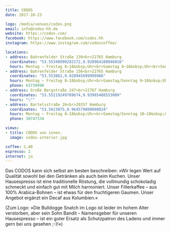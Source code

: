 ```yaml
---
title: CODOS
date: 2017-10-23

logo: /media/venues/codos.png
email: info@codos-hh.de
website: https://codos.com/
facebook: https://www.facebook.com/codos.hh
instagram: https://www.instagram.com/codoscoffee/

locations:
- address: Bahrenfelder Straße 139<br>22765 Hamburg
  coordinates: "53.55348990282172,9.928964180046016"
  hours: Montag – Freitag 8–18&nbsp;Uhr<br>Samstag 9–18&nbsp;Uhr<br>Sonntag 10–18&nbsp;Uhr
- address: Bahrenfelder Straße 156<br>22765 Hamburg
  coordinates: "53.553861,9.928945699999986"
  hours: Montag – Freitag 8–18&nbsp;Uhr<br>Samstag/Sonntag 9–18&nbsp;Uhr
  phone: 63739990
- address: Große Bergstraße 247<br>22767 Hamburg
  coordinates: "53.55219249789674,9.93985488553009"
  hours: "\""
- address: Bartelsstraße 26<br>20357 Hamburg
  coordinates: "53.5623875,9.964579800000024"
  hours: Montag – Freitag 8–18&nbsp;Uhr<br>Samstag/Sonntag 10–18&nbsp;Uhr
  phone: 30747334

views:
- title: CODOS von innen.
  image: codos-interior.jpg

coffee: 2,40
espresso: 2
internet: ja
---
```


Das CODOS kann sich selbst am besten beschreiben: »Wir legen Wert auf Qualität sowohl bei den Getränken als auch beim Kuchen. Unser Hausespresso ist eine traditionelle Röstung, die vollmundig schokoladig schmeckt und einfach gut mit Milch harmoniert. Unser Filterkaffee – aus 100% Arabica-Bohnen – ist etwas für den fruchtigeren Gaumen. Unser Angebot ergänzt ein Decaf aus Kolumbien.«

(Zum Logo: »Die Bulldogge Snatch im Logo ist leider im hohem Alter verstorben, aber sein Sohn Bandit – Namensgeber für unseren Hausespresso – ist ein guter Ersatz als Schutzpatron des Ladens und immer gern bei uns gesehen ;-)!«)